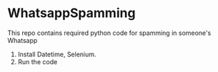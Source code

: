 # WhatsappSpamming
This repo contains required python code for spamming in someone's Whatsapp

1) Install Datetime, Selenium.
2) Run the code
